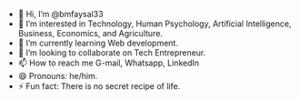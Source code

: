 - 👋 Hi, I’m @bmfaysal33
- 👀 I’m interested in Technology, Human Psychology, Artificial Intelligence, Business, Economics, and Agriculture.
- 🌱 I’m currently learning Web development. 
- 💞️ I’m looking to collaborate on Tech Entrepreneur.
- 📫 How to reach me G-mail, Whatsapp, LinkedIn
- 😄 Pronouns: he/him.
- ⚡ Fun fact: There is no secret recipe of life.

<!---
bmfaysal33/bmfaysal33 is a ✨ special ✨ repository because its `README.md` (this file) appears on your GitHub profile.
You can click the Preview link to take a look at your changes.
--->
